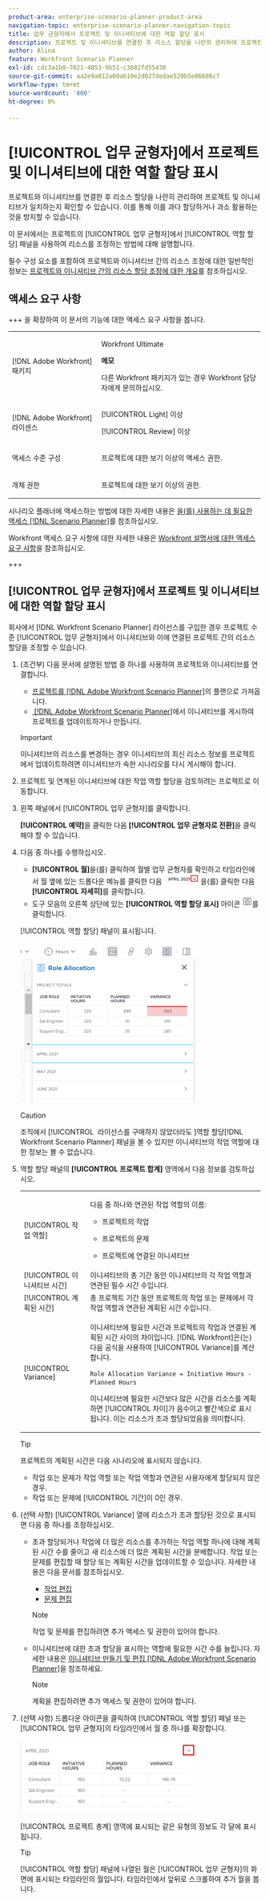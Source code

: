 ```yaml
---
product-area: enterprise-scenario-planner-product-area
navigation-topic: enterprise-scenario-planner-navigation-topic
title: 업무 균형자에서 프로젝트 및 이니셔티브에 대한 역할 할당 표시
description: 프로젝트 및 이니셔티브를 연결한 후 리소스 할당을 나란히 관리하여 프로젝트 및 이니셔티브가 제대로 작동하는지 확인할 수 있습니다
author: Alina
feature: Workfront Scenario Planner
exl-id: cdc3a1b0-7021-4853-9b51-c3682fd55430
source-git-commit: aa2e9a012a60ab10e2d027dedae520b5e06686c7
workflow-type: tm+mt
source-wordcount: '800'
ht-degree: 0%

---
```


# [!UICONTROL 업무 균형자]에서 프로젝트 및 이니셔티브에 대한 역할 할당 표시

<!--Audited: 07/2024-->

프로젝트와 이니셔티브를 연결한 후 리소스 할당을 나란히 관리하여 프로젝트 및 이니셔티브가 일치하는지 확인할 수 있습니다. 이를 통해 이를 과다 할당하거나 과소 활용하는 것을 방지할 수 있습니다.

이 문서에서는 프로젝트의 [!UICONTROL 업무 균형자]에서 [!UICONTROL 역할 할당] 패널을 사용하여 리소스를 조정하는 방법에 대해 설명합니다.

필수 구성 요소를 포함하여 프로젝트와 이니셔티브 간의 리소스 조정에 대한 일반적인 정보는 [프로젝트와 이니셔티브 간의 리소스 할당 조정에 대한 개요](../scenario-planner/overview-reconcile-allocations-between-projects-initiatives.md)를 참조하십시오.

## 액세스 요구 사항

+++ 을 확장하여 이 문서의 기능에 대한 액세스 요구 사항을 봅니다. 

<table style="table-layout:auto"> 
 <col> 
 <col> 
 <tbody> 
  <tr> 
   <td> <p>[!DNL Adobe Workfront] 패키지</p> </td> 
   <td> 
   <p>Workfront Ultimate</p>
<p><b>메모</b></p>
<p>다른 Workfront 패키지가 있는 경우 Workfront 담당자에게 문의하십시오.</p>
   </td> 
  </tr> 
  <tr> 
   <td> <p>[!DNL Adobe Workfront] 라이센스</p> </td> 
   <td> <p>[!UICONTROL Light] 이상</p> 
   <p>[!UICONTROL Review] 이상</p> </td> 
  </tr> 
    <tr> 
   <td>액세스 수준 구성</td> 
   <td> <p>프로젝트에 대한 보기 이상의 액세스 권한.</p></td> 
  </tr> 
  <tr> 
   <td> <p>개체 권한 </p> </td> 
   <td> <p> 프로젝트에 대한 보기 이상의 권한.</p></td> 
  </tr> 
 </tbody> 
</table>

시나리오 플래너에 액세스하는 방법에 대한 자세한 내용은 [을(를) 사용하는 데 필요한 액세스 [!DNL Scenario Planner]](../scenario-planner/access-needed-to-use-sp.md)를 참조하십시오.

Workfront 액세스 요구 사항에 대한 자세한 내용은 [Workfront 설명서에 대한 액세스 요구 사항](/help/quicksilver/administration-and-setup/add-users/access-levels-and-object-permissions/access-level-requirements-in-documentation.md)을 참조하십시오.

+++

<!--Old:

<table style="table-layout:auto"> 
 <col> 
 <col> 
 <tbody> 
  <tr> 
   <td> <p>[!DNL Adobe Workfront] plan*</p> </td> 
   <td> <ul></li>
   <li><p>New: Ultimate </p></li>
   <p>The Scenario Planner is not available for the new Workfront Select or Workfront Prime plans. </p>
   <li><p>Current: [!UICONTROL Business] or higher</p></ul>
   </td> 
  </tr> 
  <tr> 
   <td> <p>[!DNL Adobe Workfront] license*</p> </td> 
   <td> <p>New: Light or higher</p> 
   <p>Current: [!UICONTROL Review] or higher</p> </td> 
  </tr> 
  <tr> 
   <td>Product* </td> 
   <td> <ul><li><p>For the new Workfront plans:</p><p> Adobe Workfront</li></p>
   <li><p>For the current Workfront plans: </p>
   <p>Adobe Workfront</p> <p>Adobe Workfront Scenario Planner</p></li></ul>
   
   <p>For more information, see <a href="../scenario-planner/access-needed-to-use-sp.md" class="MCXref xref">Access needed to use the [!DNL Scenario Planner]</a>. </p> </td> 
  </tr> 
  <tr data-mc-conditions=""> 
   <td>Access level </td> 
   <td> <p>View or higher access to Projects.</p> </td> 
  </tr> 
  <tr data-mc-conditions=""> 
   <td> <p>Object permissions </p> </td> 
   <td> <p> View or higher permission to a project.</p> </td> 
  </tr> 
 </tbody> 
</table>-->

## [!UICONTROL 업무 균형자]에서 프로젝트 및 이니셔티브에 대한 역할 할당 표시

회사에서 [!DNL Workfront Scenario Planner] 라이선스를 구입한 경우 프로젝트 수준 [!UICONTROL 업무 균형자]에서 이니셔티브와 이에 연결된 프로젝트 간의 리소스 할당을 조정할 수 있습니다.

1. (조건부) 다음 문서에 설명된 방법 중 하나를 사용하여 프로젝트와 이니셔티브를 연결합니다.

   * [프로젝트를  [!DNL Adobe Workfront Scenario Planner]](import-projects-to-plans.md)의 플랜으로 가져옵니다.
   * [&#x200B; [!DNL Adobe Workfront Scenario Planner]](publish-scenarios-update-projects.md)에서 이니셔티브를 게시하여 프로젝트를 업데이트하거나 만듭니다.

   >[!IMPORTANT]
   >
   >이니셔티브의 리소스를 변경하는 경우 이니셔티브의 최신 리소스 정보를 프로젝트에서 업데이트하려면 이니셔티브가 속한 시나리오를 다시 게시해야 합니다.

1. 프로젝트 및 연계된 이니셔티브에 대한 작업 역할 할당을 검토하려는 프로젝트로 이동합니다.
1. 왼쪽 패널에서 [!UICONTROL 업무 균형자]를 클릭합니다.

   **[!UICONTROL 예약]**&#x200B;을 클릭한 다음 **[!UICONTROL 업무 균형자로 전환]**&#x200B;을 클릭해야 할 수 있습니다.

1. 다음 중 하나를 수행하십시오.

   * **[!UICONTROL 월]**&#x200B;을(를) 클릭하여 월별 업무 균형자를 확인하고 타임라인에서 월 옆에 있는 드롭다운 메뉴를 클릭한 다음 ![월 옆에 있는 드롭다운 메뉴](assets/drop-down-next-to-month-month-view-wb.png)을(를) 클릭한 다음 **[!UICONTROL 자세히]**&#x200B;를 클릭합니다.
   * 도구 모음의 오른쪽 상단에 있는 **[!UICONTROL 역할 할당 표시]** 아이콘 ![역할 할당 표시](assets/show-role-allocation-icon.png)를 클릭합니다.

   [!UICONTROL 역할 할당] 패널이 표시됩니다.

   ![역할 할당 패널](assets/role-allocation-panel-months-collapsed-350x319.png)

   >[!CAUTION]
   >
   >조직에서 [!UICONTROL &#x200B; 라이선스를 구매하지 않았더라도 &#x200B;]역할 할당[!DNL Workfront Scenario Planner] 패널을 볼 수 있지만 이니셔티브의 작업 역할에 대한 정보는 볼 수 없습니다.

   <!--
   <p data-mc-conditions="QuicksilverOrClassic.Draft mode">(NOTE: ensure this step stays 5 to match the mention of it in the section below)</p>
   -->

1. 역할 할당 패널의 **[!UICONTROL 프로젝트 합계]** 영역에서 다음 정보를 검토하십시오.

   <table style="table-layout:auto"> 
    <col> 
    <col> 
    <tbody> 
     <tr> 
      <td role="rowheader">[!UICONTROL 작업 역할]</td> 
      <td> <p>다음 중 하나와 연관된 작업 역할의 이름:</p> 
       <ul> 
        <li> <p>프로젝트의 작업</p> </li> 
        <li> <p>프로젝트의 문제</p> </li> 
        <li> <p>프로젝트에 연결된 이니셔티브</p> </li> 
       </ul> </td> 
     </tr> 
     <tr> 
      <td role="rowheader">[!UICONTROL 이니셔티브 시간]</td> 
      <td>이니셔티브의 총 기간 동안 이니셔티브의 각 작업 역할과 연관된 필수 시간 수입니다. </td> 
     </tr> 
     <tr> 
      <td role="rowheader">[!UICONTROL 계획된 시간]</td> 
      <td>총 프로젝트 기간 동안 프로젝트의 작업 또는 문제에서 각 작업 역할과 연관된 계획된 시간 수입니다. </td> 
     </tr> 
     <tr> 
      <td role="rowheader">[!UICONTROL Variance]</td> 
      <td> <p>이니셔티브에 필요한 시간과 프로젝트의 작업과 연결된 계획된 시간 사이의 차이입니다. [!DNL Workfront]은(는) 다음 공식을 사용하여 [!UICONTROL Variance]를 계산합니다.</p> <p><code>Role Allocation Variance = Initiative Hours - Planned Hours</code> </p> <p>이니셔티브에 필요한 시간보다 많은 시간을 리소스를 계획하면 [!UICONTROL 차이]가 음수이고 빨간색으로 표시됩니다. 이는 리소스가 초과 할당되었음을 의미합니다. </p> </td> 
     </tr> 
    </tbody> 
   </table>

   >[!TIP]
   >
   >프로젝트의 계획된 시간은 다음 시나리오에 표시되지 않습니다.
   >
   >   
   >   
   >   * 작업 또는 문제가 작업 역할 또는 작업 역할과 연관된 사용자에게 할당되지 않은 경우.
   >   * 작업 또는 문제에 [!UICONTROL 기간]이 0인 경우.
   >   
   >

1. (선택 사항) [!UICONTROL Variance] 열에 리소스가 초과 할당된 것으로 표시되면 다음 중 하나를 조정하십시오.

   * 초과 할당되거나 작업에 더 많은 리소스를 추가하는 작업 역할 하나에 대해 계획된 시간 수를 줄이고 새 리소스에 더 많은 계획된 시간을 분배합니다. 작업 또는 문제를 편집할 때 할당 또는 계획된 시간을 업데이트할 수 있습니다. 자세한 내용은 다음 문서를 참조하십시오.

      * [작업 편집](../manage-work/tasks/manage-tasks/edit-tasks.md)
      * [문제 편집](../manage-work/issues/manage-issues/edit-issues.md)

     >[!NOTE]
     >
     >작업 및 문제를 편집하려면 추가 액세스 및 권한이 있어야 합니다.

   * 이니셔티브에 대한 초과 할당을 표시하는 역할에 필요한 시간 수를 늘립니다. 자세한 내용은 [이니셔티브 만들기 및 편집 [!DNL Adobe Workfront Scenario Planner]](create-and-edit-initiatives.md)을 참조하세요.

     >[!NOTE]
     >
     >계획을 편집하려면 추가 액세스 및 권한이 있어야 합니다.

1. (선택 사항) 드롭다운 아이콘을 클릭하여 [!UICONTROL 역할 할당] 패널 또는 [!UICONTROL 업무 균형자]의 타임라인에서 월 중 하나를 확장합니다.

   ![역할 할당 패널에서 월 확장](assets/month-expanded-highlighted-role-allocation-panel-wb-350x145.png)

   [!UICONTROL 프로젝트 총계] 영역에 표시되는 같은 유형의 정보도 각 달에 표시됩니다.

   >[!TIP]
   >
   >[!UICONTROL 역할 할당] 패널에 나열된 월은 [!UICONTROL 업무 균형자]의 화면에 표시되는 타임라인의 월입니다. 타임라인에서 앞뒤로 스크롤하여 추가 월을 봅니다.

   <!--
   <li value="8" data-mc-conditions="QuicksilverOrClassic.Draft mode"> <p> </p> </li>
   -->


